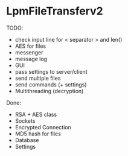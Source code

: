 # LpmFileTransferv2

TODO:
  - check input line for < separator > and len()
  - AES for files
  - messenger
  - message log
  - GUI
  - pass settings to server/client
  - send multiple files
  - send commands (+ settings)
  - Multithreading (decryption)
  
Done: 
  - RSA + AES class
  - Sockets
  - Encrypted Connection
  - MD5 hash for files
  - Database
  - Settings
  
